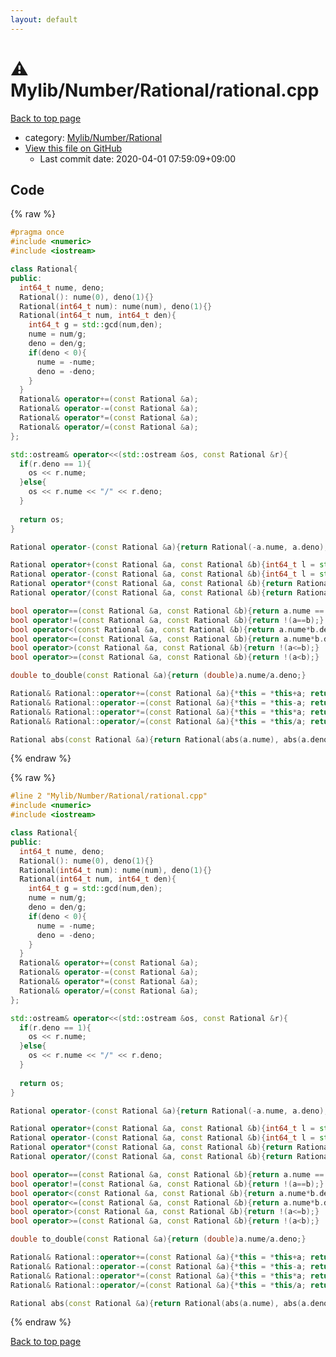 ```yaml
---
layout: default
---
```


<!-- mathjax config similar to math.stackexchange -->
<script type="text/javascript" async
  src="https://cdnjs.cloudflare.com/ajax/libs/mathjax/2.7.5/MathJax.js?config=TeX-MML-AM_CHTML">
</script>
<script type="text/x-mathjax-config">
  MathJax.Hub.Config({
    TeX: { equationNumbers: { autoNumber: "AMS" }},
    tex2jax: {
      inlineMath: [ ['$','$'] ],
      processEscapes: true
    },
    "HTML-CSS": { matchFontHeight: false },
    displayAlign: "left",
    displayIndent: "2em"
  });
</script>

<script type="text/javascript" src="https://cdnjs.cloudflare.com/ajax/libs/jquery/3.4.1/jquery.min.js"></script>
<script src="https://cdn.jsdelivr.net/npm/jquery-balloon-js@1.1.2/jquery.balloon.min.js" integrity="sha256-ZEYs9VrgAeNuPvs15E39OsyOJaIkXEEt10fzxJ20+2I=" crossorigin="anonymous"></script>
<script type="text/javascript" src="../../../../assets/js/copy-button.js"></script>
<link rel="stylesheet" href="../../../../assets/css/copy-button.css" />


# :warning: Mylib/Number/Rational/rational.cpp

<a href="../../../../index.html">Back to top page</a>

* category: <a href="../../../../index.html#e55110d6133c602b43ca77c4caba1f06">Mylib/Number/Rational</a>
* <a href="{{ site.github.repository_url }}/blob/master/Mylib/Number/Rational/rational.cpp">View this file on GitHub</a>
    - Last commit date: 2020-04-01 07:59:09+09:00




## Code

<a id="unbundled"></a>
{% raw %}
```cpp
#pragma once
#include <numeric>
#include <iostream>

class Rational{
public:
  int64_t nume, deno;
  Rational(): nume(0), deno(1){}
  Rational(int64_t num): nume(num), deno(1){} 
  Rational(int64_t num, int64_t den){
    int64_t g = std::gcd(num,den);
    nume = num/g;
    deno = den/g;
    if(deno < 0){
      nume = -nume;
      deno = -deno;
    }
  }
  Rational& operator+=(const Rational &a);
  Rational& operator-=(const Rational &a);
  Rational& operator*=(const Rational &a);
  Rational& operator/=(const Rational &a);
};

std::ostream& operator<<(std::ostream &os, const Rational &r){
  if(r.deno == 1){
    os << r.nume;
  }else{
    os << r.nume << "/" << r.deno;
  }
  
  return os;
}

Rational operator-(const Rational &a){return Rational(-a.nume, a.deno);}

Rational operator+(const Rational &a, const Rational &b){int64_t l = std::lcm(a.deno,b.deno); return Rational(l/a.deno*a.nume + l/b.deno*b.nume, l);}
Rational operator-(const Rational &a, const Rational &b){int64_t l = std::lcm(a.deno,b.deno); return Rational(l/a.deno*a.nume - l/b.deno*b.nume, l);}
Rational operator*(const Rational &a, const Rational &b){return Rational(a.nume*b.nume, a.deno*b.deno);}
Rational operator/(const Rational &a, const Rational &b){return Rational(a.nume*b.deno, a.deno*b.nume);}

bool operator==(const Rational &a, const Rational &b){return a.nume == b.nume && a.deno == b.deno;}
bool operator!=(const Rational &a, const Rational &b){return !(a==b);}
bool operator<(const Rational &a, const Rational &b){return a.nume*b.deno < b.nume*a.deno;}
bool operator<=(const Rational &a, const Rational &b){return a.nume*b.deno <= b.nume*a.deno;}
bool operator>(const Rational &a, const Rational &b){return !(a<=b);}
bool operator>=(const Rational &a, const Rational &b){return !(a<b);}

double to_double(const Rational &a){return (double)a.nume/a.deno;}

Rational& Rational::operator+=(const Rational &a){*this = *this+a; return *this;}
Rational& Rational::operator-=(const Rational &a){*this = *this-a; return *this;}
Rational& Rational::operator*=(const Rational &a){*this = *this*a; return *this;}
Rational& Rational::operator/=(const Rational &a){*this = *this/a; return *this;}

Rational abs(const Rational &a){return Rational(abs(a.nume), abs(a.deno));}

```
{% endraw %}

<a id="bundled"></a>
{% raw %}
```cpp
#line 2 "Mylib/Number/Rational/rational.cpp"
#include <numeric>
#include <iostream>

class Rational{
public:
  int64_t nume, deno;
  Rational(): nume(0), deno(1){}
  Rational(int64_t num): nume(num), deno(1){} 
  Rational(int64_t num, int64_t den){
    int64_t g = std::gcd(num,den);
    nume = num/g;
    deno = den/g;
    if(deno < 0){
      nume = -nume;
      deno = -deno;
    }
  }
  Rational& operator+=(const Rational &a);
  Rational& operator-=(const Rational &a);
  Rational& operator*=(const Rational &a);
  Rational& operator/=(const Rational &a);
};

std::ostream& operator<<(std::ostream &os, const Rational &r){
  if(r.deno == 1){
    os << r.nume;
  }else{
    os << r.nume << "/" << r.deno;
  }
  
  return os;
}

Rational operator-(const Rational &a){return Rational(-a.nume, a.deno);}

Rational operator+(const Rational &a, const Rational &b){int64_t l = std::lcm(a.deno,b.deno); return Rational(l/a.deno*a.nume + l/b.deno*b.nume, l);}
Rational operator-(const Rational &a, const Rational &b){int64_t l = std::lcm(a.deno,b.deno); return Rational(l/a.deno*a.nume - l/b.deno*b.nume, l);}
Rational operator*(const Rational &a, const Rational &b){return Rational(a.nume*b.nume, a.deno*b.deno);}
Rational operator/(const Rational &a, const Rational &b){return Rational(a.nume*b.deno, a.deno*b.nume);}

bool operator==(const Rational &a, const Rational &b){return a.nume == b.nume && a.deno == b.deno;}
bool operator!=(const Rational &a, const Rational &b){return !(a==b);}
bool operator<(const Rational &a, const Rational &b){return a.nume*b.deno < b.nume*a.deno;}
bool operator<=(const Rational &a, const Rational &b){return a.nume*b.deno <= b.nume*a.deno;}
bool operator>(const Rational &a, const Rational &b){return !(a<=b);}
bool operator>=(const Rational &a, const Rational &b){return !(a<b);}

double to_double(const Rational &a){return (double)a.nume/a.deno;}

Rational& Rational::operator+=(const Rational &a){*this = *this+a; return *this;}
Rational& Rational::operator-=(const Rational &a){*this = *this-a; return *this;}
Rational& Rational::operator*=(const Rational &a){*this = *this*a; return *this;}
Rational& Rational::operator/=(const Rational &a){*this = *this/a; return *this;}

Rational abs(const Rational &a){return Rational(abs(a.nume), abs(a.deno));}

```
{% endraw %}

<a href="../../../../index.html">Back to top page</a>

